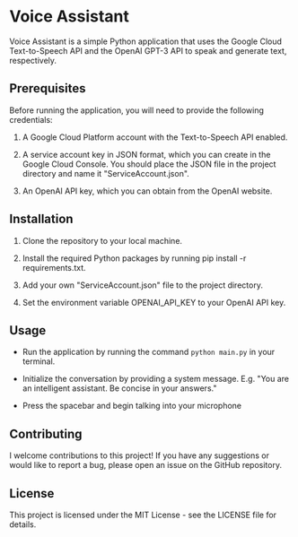 # Voice Assistant
Voice Assistant is a simple Python application that uses the Google Cloud Text-to-Speech API and the OpenAI GPT-3 API to speak and generate text, respectively.

## Prerequisites
Before running the application, you will need to provide the following credentials:

1. A Google Cloud Platform account with the Text-to-Speech API enabled.

2. A service account key in JSON format, which you can create in the Google Cloud Console. You should place the JSON file in the project directory and name it "ServiceAccount.json".

3. An OpenAI API key, which you can obtain from the OpenAI website.
## Installation
1. Clone the repository to your local machine.

2. Install the required Python packages by running pip install -r requirements.txt.

3. Add your own "ServiceAccount.json" file to the project directory.

4. Set the environment variable OPENAI_API_KEY to your OpenAI API key.
## Usage
* Run the application by running the command ```python main.py``` in your terminal.

* Initialize the conversation by providing a system message. 
  E.g. "You are an intelligent assistant. Be concise in your answers."
  
* Press the spacebar and begin talking into your microphone
## Contributing
I welcome contributions to this project! If you have any suggestions or would like to report a bug, please open an issue on the GitHub repository.

## License
This project is licensed under the MIT License - see the LICENSE file for details.
